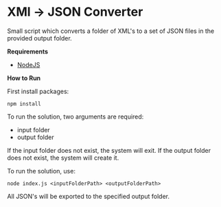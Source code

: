 # XMl -> JSON Converter

Small script which converts a folder of XML's to a set of JSON files in the provided output folder.

**Requirements**

-	[NodeJS](https://nodejs.org/en/download/)

**How to Run**

First install packages:

```
npm install
```

To run the solution, two arguments are required:

-	input folder
- 	output folder

If the input folder does not exist, the system will exit. If the output folder does not exist, the system will create it.

To run the solution, use:

```
node index.js <inputFolderPath> <outputFolderPath>
```

All JSON's will be exported to the specified output folder.

